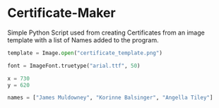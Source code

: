 # Certificate-Maker
Simple Python Script used from creating Certificates from an image template with a list of Names added to the program.



```python
template = Image.open("certificate_template.png")
```
```python
font = ImageFont.truetype("arial.ttf", 50)
```
```python
x = 730
y = 620
```
```python
names = ["James Muldowney", "Korinne Balsinger", "Angella Tiley"]
```
